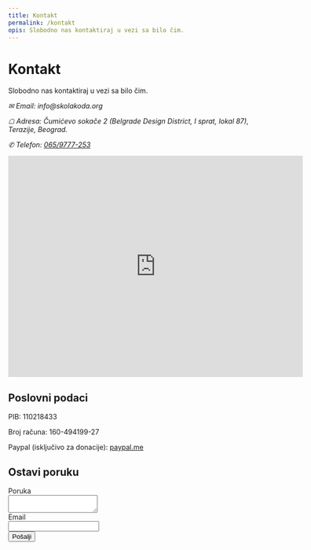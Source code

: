```yaml
---
title: Kontakt
permalink: /kontakt
opis: Slobodno nas kontaktiraj u vezi sa bilo čim.
---
```


# Kontakt

Slobodno nas kontaktiraj u vezi sa bilo čim.

<address>
  <p><span class="">✉</span> Email: info&#x40;skolakoda.org</p>

  <p><span class="">☖</span> Adresa: Čumićevo sokače 2 (<i>Belgrade Design District</i>, I sprat, lokal 87), Terazije, Beograd.</p>

  <p><span class="">✆</span> Telefon: <a href="tel:+381659777253">065/9777-253</a></p>
</address>

<iframe src="https://www.google.com/maps/embed?pb=!1m18!1m12!1m3!1d5660.624866112643!2d20.457315554923085!3d44.81519928809923!2m3!1f0!2f0!3f0!3m2!1i1024!2i768!4f13.1!3m3!1m2!1s0x0%3A0x2616eb09b1da1c23!2s%C5%A0kola+koda!5e0!3m2!1sen!2srs!4v1553377921234" width="600" height="450" frameborder="0" style="border:0" allowfullscreen></iframe>

## Poslovni podaci

PIB: 110218433

Broj računa: 160-494199-27

Paypal (isključivo za donacije): <a href="https://www.paypal.me/skolakoda/10">paypal.me</a>

## Ostavi poruku

<form action="https://formspree.io/mudroljub@gmail.com" method="POST">
  <label for="poruka">Poruka</label><br>
  <textarea name="poruka" id="poruka" required></textarea><br>
  <label for="email">Email</label><br>
  <input type="email" name="email" id="email" required><br>
  <button class="full" type="submit">Pošalji</button>
</form>
